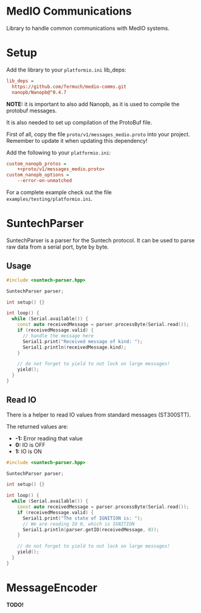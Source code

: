 # MedIO Communications

Library to handle common communications with MedIO systems.

# Setup

Add the library to your `platformio.ini` lib_deps:

```ini
lib_deps =
  https://github.com/fermuch/medio-comms.git
  nanopb/Nanopb@^0.4.7
```

**NOTE:** it is important to also add Nanopb, as it is used to compile the protobuf messages.

It is also needed to set up compilation of the ProtoBuf file.

First of all, copy the file `proto/v1/messages_medio.proto` into your project. Remember to update it when updating
this dependency!

Add the following to your `platformio.ini`:

```ini
custom_nanopb_protos =
	+<proto/v1/messages_medio.proto>
custom_nanopb_options =
	--error-on-unmatched
```

For a complete example check out the file `examples/testing/platformio.ini`.

# SuntechParser

SuntechParser is a parser for the Suntech protocol. It can be used to parse raw data from a serial port, byte by byte.

## Usage

```c++
#include <suntech-parser.hpp>

SuntechParser parser;

int setup() {}

int loop() {
  while (Serial.available()) {
    const auto receivedMessage = parser.processByte(Serial.read());
    if (receivedMessage.valid) {
      // handle the message here
      Serial1.print("Received message of kind: ");
      Serial1.println(receivedMessage.kind);
    }

    // do not forget to yield to not lock on large messages!
    yield();
  }
}
```

## Read IO

There is a helper to read IO values from standard messages (ST300STT).

The returned values are:

* **-1:** Error reading that value
* **0:** IO is OFF
* **1:** IO is ON

```c++
#include <suntech-parser.hpp>

SuntechParser parser;

int setup() {}

int loop() {
  while (Serial.available()) {
    const auto receivedMessage = parser.processByte(Serial.read());
    if (receivedMessage.valid) {
      Serial1.print("The state of IGNITION is: ");
      // We are reading IO 0, which is IGNITION
      Serial1.println(parser.getIO(receivedMessage, 0));
    }

    // do not forget to yield to not lock on large messages!
    yield();
  }
}
```

# MessageEncoder

**TODO!**